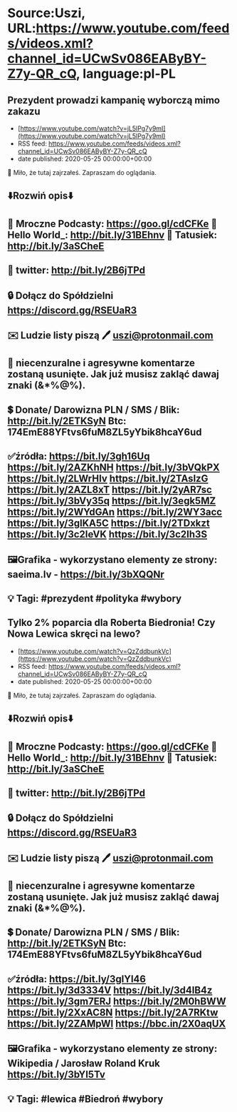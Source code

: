 # Source:Uszi, URL:https://www.youtube.com/feeds/videos.xml?channel_id=UCwSv086EAByBY-Z7y-QR_cQ, language:pl-PL

## Prezydent prowadzi kampanię wyborczą mimo zakazu
 - [https://www.youtube.com/watch?v=jL5lPg7y9mI](https://www.youtube.com/watch?v=jL5lPg7y9mI)
 - RSS feed: https://www.youtube.com/feeds/videos.xml?channel_id=UCwSv086EAByBY-Z7y-QR_cQ
 - date published: 2020-05-25 00:00:00+00:00

🤪 Miło, że tutaj zajrzałeś.  Zapraszam do oglądania.

⬇️Rozwiń opis⬇️
------------------------------------------------------------
👀 Mroczne Podcasty: https://goo.gl/cdCFKe
👀 Hello World_: http://bit.ly/31BEhnv
👀 Tatusiek: http://bit.ly/3aSCheE
------------------------------------------------------------
👀 twitter: http://bit.ly/2B6jTPd
------------------------------------------------------------
🔒 Dołącz do Spółdzielni
https://discord.gg/RSEUaR3
------------------------------------------------------------
✉️ Ludzie listy piszą 
🖊️ uszi@protonmail.com
------------------------------------------------------------
👺 niecenzuralne i agresywne komentarze zostaną usunięte.  Jak już musisz zakląć dawaj znaki (&*%@%).
------------------------------------------------------------
💲 Donate/ Darowizna
PLN / SMS / Blik: http://bit.ly/2ETKSyN
Btc: 174EmE88YFtvs6fuM8ZL5yYbik8hcaY6ud
------------------------------------------------------------
✅źródła:
https://bit.ly/3gh16Uq
https://bit.ly/2AZKhNH
https://bit.ly/3bVQkPX
https://bit.ly/2LWrHIv
https://bit.ly/2TAslzG
https://bit.ly/2AZL8xT
https://bit.ly/2yAR7sc
https://bit.ly/3bVy35q
https://bit.ly/3egk5MZ
https://bit.ly/2WYdGAn
https://bit.ly/2WY3acc
https://bit.ly/3glKA5C
https://bit.ly/2TDxkzt
https://bit.ly/3c2IeVK
https://bit.ly/3c2Ih3S
---------------------------------------------------------------
🖼Grafika - wykorzystano elementy ze strony: 
saeima.lv - https://bit.ly/3bXQQNr
-------------------------------------------------------------
💡 Tagi: #prezydent #polityka #wybory
--------------------------------------------------------------

## Tylko 2% poparcia dla Roberta Biedronia! Czy Nowa Lewica skręci na lewo?
 - [https://www.youtube.com/watch?v=QzZddbunkVc](https://www.youtube.com/watch?v=QzZddbunkVc)
 - RSS feed: https://www.youtube.com/feeds/videos.xml?channel_id=UCwSv086EAByBY-Z7y-QR_cQ
 - date published: 2020-05-25 00:00:00+00:00

🤪 Miło, że tutaj zajrzałeś.  Zapraszam do oglądania.

⬇️Rozwiń opis⬇️
------------------------------------------------------------
👀 Mroczne Podcasty: https://goo.gl/cdCFKe
👀 Hello World_: http://bit.ly/31BEhnv
👀 Tatusiek: http://bit.ly/3aSCheE
------------------------------------------------------------
👀 twitter: http://bit.ly/2B6jTPd
------------------------------------------------------------
🔒 Dołącz do Spółdzielni
https://discord.gg/RSEUaR3
------------------------------------------------------------
✉️ Ludzie listy piszą 
🖊️ uszi@protonmail.com
------------------------------------------------------------
👺 niecenzuralne i agresywne komentarze zostaną usunięte.  Jak już musisz zakląć dawaj znaki (&*%@%).
------------------------------------------------------------
💲 Donate/ Darowizna
PLN / SMS / Blik: http://bit.ly/2ETKSyN
Btc: 174EmE88YFtvs6fuM8ZL5yYbik8hcaY6ud
------------------------------------------------------------
✅źródła:
https://bit.ly/3glYl46
https://bit.ly/3d3334V
https://bit.ly/3d4lB4z
https://bit.ly/3gm7ERJ
https://bit.ly/2M0hBWW
https://bit.ly/2XxAC8N
https://bit.ly/2A7RKtw
https://bit.ly/2ZAMpWl
https://bbc.in/2X0aqUX
---------------------------------------------------------------
🖼Grafika - wykorzystano elementy ze strony: 
Wikipedia / Jarosław Roland Kruk
https://bit.ly/3bYI5Tv
-------------------------------------------------------------
💡 Tagi: #lewica #Biedroń #wybory
--------------------------------------------------------------

